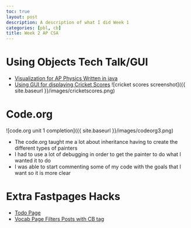 ```yaml
---
toc: true
layout: post
description: A description of what I did Week 1
categories: [pbl, cb]
title: Week 2 AP CSA
---
```

# Using Objects Tech Talk/GUI

- [Visualization for AP Physics Written in java](https://rohanj.dev/apcsa_fastpages/pbl/cb/2022/08/29/physics-graph.html)
- [Using GUI for displaying Cricket Scores]()
![cricket scores screenshot]({{ site.baseurl }}/images/cricketscores.png)

# Code.org

![code.org unit 1 completion]({{ site.baseurl }}/images/codeorg3.png)
- The code.org taught me a lot about inheritance having to create the different types of painters
- I had to use a lot of debugging in order to get the painter to do what I wanted it to do
- I was able to start commenting some of my code with the goals that I want so it is more clear

# Extra Fastpages Hacks
- [Todo Page](https://rohanj.dev/apcsa_fastpages/todo)
- [Vocab Page Filters Posts with CB tag](https://rohanj.dev/apcsa_fastpages/vocab)

<script src="https://utteranc.es/client.js" repo="rjawesome/fastpages_comments" issue-term="pathname" theme="github-light" crossorigin="anonymous" async>
</script>